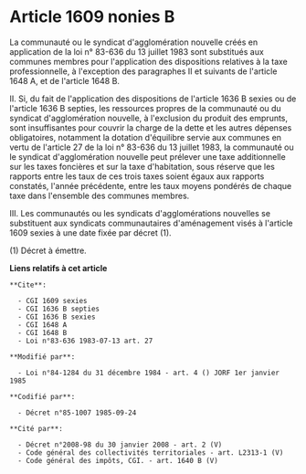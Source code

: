 # Article 1609 nonies B

La communauté ou le syndicat d'agglomération nouvelle créés en application de la loi n° 83-636 du 13 juillet 1983 sont
substitués aux communes membres pour l'application des dispositions relatives à la taxe professionnelle, à l'exception des
paragraphes II et suivants de l'article 1648 A, et de l'article 1648 B.

II. Si, du fait de l'application des dispositions de l'article 1636 B sexies ou de l'article 1636 B septies, les ressources
propres de la communauté ou du syndicat d'agglomération nouvelle, à l'exclusion du produit des emprunts, sont insuffisantes
pour couvrir la charge de la dette et les autres dépenses obligatoires, notamment la dotation d'équilibre servie aux communes
en vertu de l'article 27 de la loi n° 83-636 du 13 juillet 1983, la communauté ou le syndicat d'agglomération nouvelle peut
prélever une taxe additionnelle sur les taxes foncières et sur la taxe d'habitation, sous réserve que les rapports entre les
taux de ces trois taxes soient égaux aux rapports constatés, l'année précédente, entre les taux moyens pondérés de chaque
taxe dans l'ensemble des communes membres.

III. Les communautés ou les syndicats d'agglomérations nouvelles se substituent aux syndicats communautaires d'aménagement
visés à l'article 1609 sexies à une date fixée par décret (1).

(1) Décret à émettre.

**Liens relatifs à cet article**

	**Cite**:

	  - CGI 1609 sexies
	  - CGI 1636 B septies
	  - CGI 1636 B sexies
	  - CGI 1648 A
	  - CGI 1648 B
	  - Loi n°83-636 1983-07-13 art. 27

	**Modifié par**:

	  - Loi n°84-1284 du 31 décembre 1984 - art. 4 () JORF 1er janvier 1985

	**Codifié par**:

	  - Décret n°85-1007 1985-09-24

	**Cité par**:

	  - Décret n°2008-98 du 30 janvier 2008 - art. 2 (V)
	  - Code général des collectivités territoriales - art. L2313-1 (V)
	  - Code général des impôts, CGI. - art. 1640 B (V)
